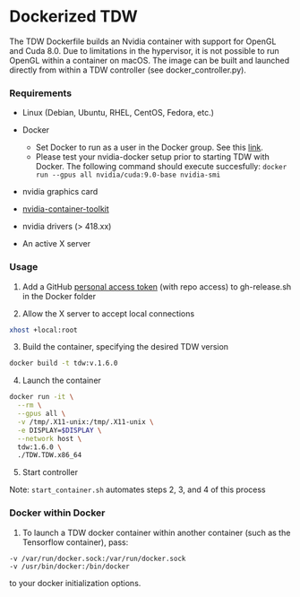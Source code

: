 # Dockerized TDW

The TDW Dockerfile builds an Nvidia container with support for OpenGL and Cuda 8.0. Due to limitations in the hypervisor, it is not possible to run OpenGL within a container on macOS. The image can be built and launched directly from within a TDW controller (see docker_controller.py).

### Requirements

* Linux (Debian, Ubuntu, RHEL, CentOS, Fedora, etc.)
* Docker
	* Set Docker to run as a user in the Docker group. See this [link](https://www.digitalocean.com/community/tutorials/how-to-install-and-use-docker-on-ubuntu-16-04).
	* Please test your nvidia-docker setup prior to starting TDW with Docker. The following command should execute succesfully: `docker run --gpus all nvidia/cuda:9.0-base nvidia-smi`

* nvidia graphics card
* [nvidia-container-toolkit](https://github.com/NVIDIA/nvidia-docker)
* nvidia drivers (> 418.xx)
* An active X server

### Usage

1. Add a GitHub [personal access token](https://help.github.com/en/github/authenticating-to-github/creating-a-personal-access-token-for-the-command-line) (with repo access) to gh-release.sh in the Docker folder

2. Allow the X server to accept local connections


```bash
xhost +local:root
```

3. Build the container, specifying the desired TDW version


```bash
docker build -t tdw:v.1.6.0
```

4. Launch the container

```bash
docker run -it \
  --rm \
  --gpus all \
  -v /tmp/.X11-unix:/tmp/.X11-unix \
  -e DISPLAY=$DISPLAY \
  --network host \
  tdw:1.6.0 \
  ./TDW.TDW.x86_64
```

5.  Start controller

Note: `start_container.sh` automates steps 2, 3, and 4 of this process


### Docker within Docker

1. To launch a TDW docker container within another container (such as the Tensorflow container), pass:
```
-v /var/run/docker.sock:/var/run/docker.sock
-v /usr/bin/docker:/bin/docker
```
to your docker initialization options. 
